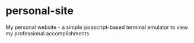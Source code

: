# personal-site

My personal website - a simple javascript-based terminal emulator to view my professional accomplishments
